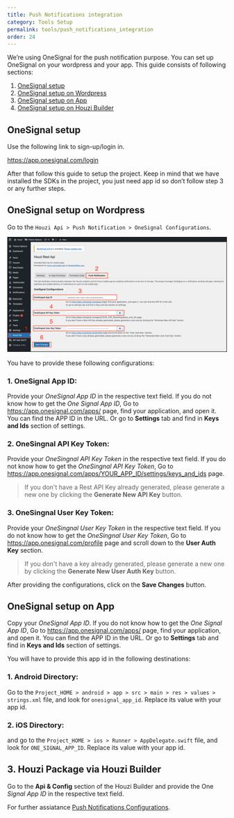 ```yaml
---
title: Push Notifications integration
category: Tools Setup
permalink: tools/push_notifications_integration
order: 24
---
```


We’re using OneSignal for the push notification purpose. You can set up OneSignal on your wordpress and your app. This guide consists of following sections:

1. [OneSignal setup](#onesignal-setup)  
2. [OneSignal setup on Wordpress](#onesignal-setup-on-wordpress)
3. [OneSignal setup on App](#onesignal-setup-on-app)  
4. [OneSignal setup on Houzi Builder](#onesignal-setup-on-houzi-builder)

## OneSignal setup

Use the following link to sign-up/login in.

https://app.onesignal.com/login

After that follow this guide to setup the project. Keep in mind that we have installed the SDKs in the project, you just need app id so don’t follow step 3 or any further steps.

## OneSignal setup on Wordpress

Go to the `Houzi Api > Push Notification > OneSignal Configurations`.

<img src="../../images/one-signal-wordpress-config.png" alt="one-signal-wordpress-config" title="one-signal-wordpress-config" border="1px solid"/>  

You have to provide these following configurations:

### 1. OneSignal App ID:

Provide your *OneSignal App ID* in the respective text field. If you do not know how to get the *One Signal App ID*, Go to https://app.onesignal.com/apps/ page, find your application, and open it. You can find the APP ID in the URL.
Or go to **Settings** tab and find in **Keys and Ids** section of settings.

### 2. OneSingnal API Key Token:

Provide your *OneSingnal API Key Token* in the respective text field. If you do not know how to get the *OneSingnal API Key Token*, Go to https://app.onesignal.com/apps/YOUR_APP_ID/settings/keys_and_ids page.

> If you don't have a Rest API Key already generated, please generate a new one by clicking the **Generate New API Key** button.


### 3. OneSingnal User Key Token:

Provide your *OneSingnal User Key Token* in the respective text field. If you do not know how to get the *OneSingnal User Key Token*, Go to https://app.onesignal.com/profile page and scroll down to the **User Auth Key** section.

> If you don't have a key already generated, please generate a new one by clicking the **Generate New User Auth Key** button.


After providing the configurations, click on the **Save Changes** button.


## OneSignal setup on App

Copy your *OneSignal App ID*. If you do not know how to get the *One Signal App ID*, Go to https://app.onesignal.com/apps/ page, find your application, and open it. You can find the APP ID in the URL.
Or go to **Settings** tab and find in **Keys and Ids** section of settings.

You will have to provide this app id in the following destinations:

### 1. Android Directory:

Go to the `Project_HOME > android > app > src > main > res > values > strings.xml` file, and look for `onesignal_app_id`. Replace its value with your app id.

### 2. iOS Directory:

 and go to the `Project_HOME > ios > Runner > AppDelegate.swift` file, and look for `ONE_SIGNAL_APP_ID`. Replace its value with your app id.


 ## 3. Houzi Package via Houzi Builder

 Go to the **Api & Config** section of  the Houzi Builder and provide the One *Signal App ID* in the respective text field. 
 
For further assiatance [Push Notifications Configurations](/houzi-builder/api_config_setup#push-notification-configurations).   